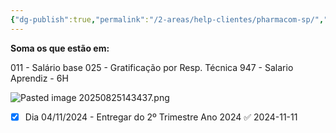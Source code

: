 ```yaml
---
{"dg-publish":true,"permalink":"/2-areas/help-clientes/pharmacom-sp/","dgPassFrontmatter":true,"created":"2024-11-04T16:06:32.750-03:00","updated":"2025-08-25T14:53:21.843-03:00"}
---
```



**Soma os que estão em:**

011 - Salário base
025 - Gratificação por Resp. Técnica
947 - Salario Aprendiz - 6H



![Pasted image 20250825143437.png](/img/user/4.%20ARQUIVOS/Pasted%20image%2020250825143437.png)





 - [x] Dia 04/11/2024 - Entregar do 2º Trimestre Ano 2024 ✅ 2024-11-11